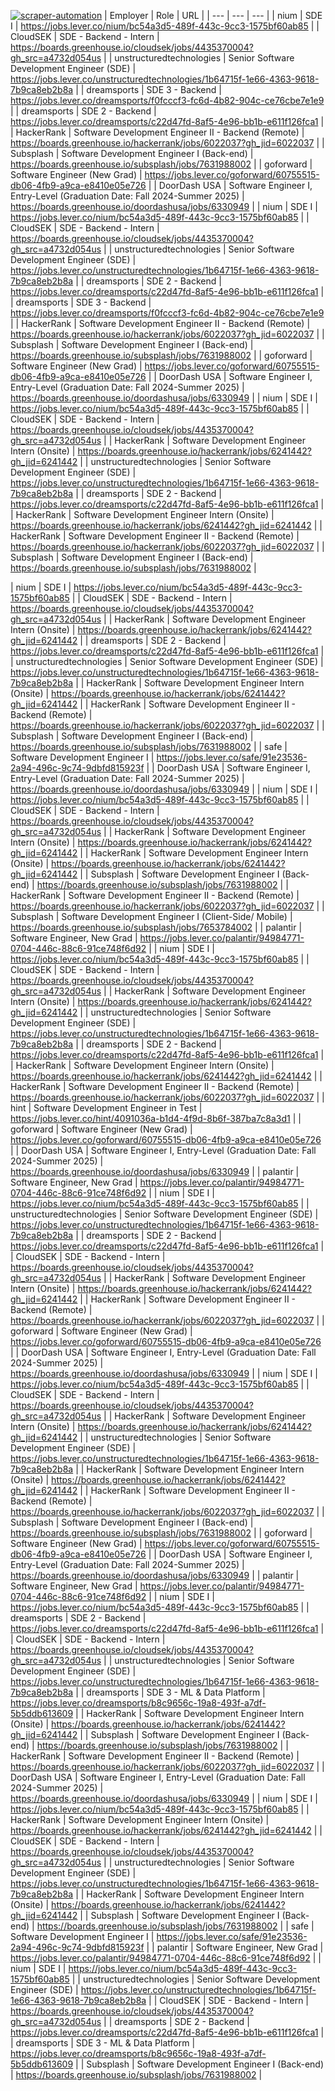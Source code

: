 [![scraper-automation](https://github.com/azad-ali786/Job_Openings/actions/workflows/scraper-automation.yml/badge.svg)](https://github.com/azad-ali786/Job_Openings/actions/workflows/scraper-automation.yml)
| Employer | Role | URL |
| --- | --- | --- |
| nium | SDE I | https://jobs.lever.co/nium/bc54a3d5-489f-443c-9cc3-1575bf60ab85 |
| CloudSEK | SDE - Backend - Intern | https://boards.greenhouse.io/cloudsek/jobs/4435370004?gh_src=a4732d054us |
| unstructuredtechnologies | Senior Software Development Engineer (SDE) | https://jobs.lever.co/unstructuredtechnologies/1b64715f-1e66-4363-9618-7b9ca8eb2b8a |
| dreamsports | SDE 3 - Backend | https://jobs.lever.co/dreamsports/f0fcccf3-fc6d-4b82-904c-ce76cbe7e1e9 |
| dreamsports | SDE 2 - Backend | https://jobs.lever.co/dreamsports/c22d47fd-8af5-4e96-bb1b-e611f126fca1 |
| HackerRank | Software Development Engineer II - Backend (Remote) | https://boards.greenhouse.io/hackerrank/jobs/6022037?gh_jid=6022037 |
| Subsplash | Software Development Engineer I (Back-end) | https://boards.greenhouse.io/subsplash/jobs/7631988002 |
| goforward | Software Engineer (New Grad) | https://jobs.lever.co/goforward/60755515-db06-4fb9-a9ca-e8410e05e726 |
| DoorDash USA | Software Engineer I, Entry-Level (Graduation Date: Fall 2024-Summer 2025) | https://boards.greenhouse.io/doordashusa/jobs/6330949 |
| nium | SDE I | https://jobs.lever.co/nium/bc54a3d5-489f-443c-9cc3-1575bf60ab85 |
| CloudSEK | SDE - Backend - Intern | https://boards.greenhouse.io/cloudsek/jobs/4435370004?gh_src=a4732d054us |
| unstructuredtechnologies | Senior Software Development Engineer (SDE) | https://jobs.lever.co/unstructuredtechnologies/1b64715f-1e66-4363-9618-7b9ca8eb2b8a |
| dreamsports | SDE 2 - Backend | https://jobs.lever.co/dreamsports/c22d47fd-8af5-4e96-bb1b-e611f126fca1 |
| dreamsports | SDE 3 - Backend | https://jobs.lever.co/dreamsports/f0fcccf3-fc6d-4b82-904c-ce76cbe7e1e9 |
| HackerRank | Software Development Engineer II - Backend (Remote) | https://boards.greenhouse.io/hackerrank/jobs/6022037?gh_jid=6022037 |
| Subsplash | Software Development Engineer I (Back-end) | https://boards.greenhouse.io/subsplash/jobs/7631988002 |
| goforward | Software Engineer (New Grad) | https://jobs.lever.co/goforward/60755515-db06-4fb9-a9ca-e8410e05e726 |
| DoorDash USA | Software Engineer I, Entry-Level (Graduation Date: Fall 2024-Summer 2025) | https://boards.greenhouse.io/doordashusa/jobs/6330949 |
| nium | SDE I | https://jobs.lever.co/nium/bc54a3d5-489f-443c-9cc3-1575bf60ab85 |
| CloudSEK | SDE - Backend - Intern | https://boards.greenhouse.io/cloudsek/jobs/4435370004?gh_src=a4732d054us |
| HackerRank | Software Development Engineer Intern (Onsite) | https://boards.greenhouse.io/hackerrank/jobs/6241442?gh_jid=6241442 |
| unstructuredtechnologies | Senior Software Development Engineer (SDE) | https://jobs.lever.co/unstructuredtechnologies/1b64715f-1e66-4363-9618-7b9ca8eb2b8a |
| dreamsports | SDE 2 - Backend | https://jobs.lever.co/dreamsports/c22d47fd-8af5-4e96-bb1b-e611f126fca1 |
| HackerRank | Software Development Engineer Intern (Onsite) | https://boards.greenhouse.io/hackerrank/jobs/6241442?gh_jid=6241442 |
| HackerRank | Software Development Engineer II - Backend (Remote) | https://boards.greenhouse.io/hackerrank/jobs/6022037?gh_jid=6022037 |
| Subsplash | Software Development Engineer I (Back-end) | https://boards.greenhouse.io/subsplash/jobs/7631988002 |

| nium | SDE I | https://jobs.lever.co/nium/bc54a3d5-489f-443c-9cc3-1575bf60ab85 |
| CloudSEK | SDE - Backend - Intern | https://boards.greenhouse.io/cloudsek/jobs/4435370004?gh_src=a4732d054us |
| HackerRank | Software Development Engineer Intern (Onsite) | https://boards.greenhouse.io/hackerrank/jobs/6241442?gh_jid=6241442 |
| dreamsports | SDE 2 - Backend | https://jobs.lever.co/dreamsports/c22d47fd-8af5-4e96-bb1b-e611f126fca1 |
| unstructuredtechnologies | Senior Software Development Engineer (SDE) | https://jobs.lever.co/unstructuredtechnologies/1b64715f-1e66-4363-9618-7b9ca8eb2b8a |
| HackerRank | Software Development Engineer Intern (Onsite) | https://boards.greenhouse.io/hackerrank/jobs/6241442?gh_jid=6241442 |
| HackerRank | Software Development Engineer II - Backend (Remote) | https://boards.greenhouse.io/hackerrank/jobs/6022037?gh_jid=6022037 |
| Subsplash | Software Development Engineer I (Back-end) | https://boards.greenhouse.io/subsplash/jobs/7631988002 |
| safe | Software Development Engineer I | https://jobs.lever.co/safe/91e23536-2a94-496c-9c74-9dbfd815923f |
| DoorDash USA | Software Engineer I, Entry-Level (Graduation Date: Fall 2024-Summer 2025) | https://boards.greenhouse.io/doordashusa/jobs/6330949 |
| nium | SDE I | https://jobs.lever.co/nium/bc54a3d5-489f-443c-9cc3-1575bf60ab85 |
| CloudSEK | SDE - Backend - Intern | https://boards.greenhouse.io/cloudsek/jobs/4435370004?gh_src=a4732d054us |
| HackerRank | Software Development Engineer Intern (Onsite) | https://boards.greenhouse.io/hackerrank/jobs/6241442?gh_jid=6241442 |
| HackerRank | Software Development Engineer Intern (Onsite) | https://boards.greenhouse.io/hackerrank/jobs/6241442?gh_jid=6241442 |
| Subsplash | Software Development Engineer I (Back-end) | https://boards.greenhouse.io/subsplash/jobs/7631988002 |
| HackerRank | Software Development Engineer II - Backend (Remote) | https://boards.greenhouse.io/hackerrank/jobs/6022037?gh_jid=6022037 |
| Subsplash | Software Development Engineer I (Client-Side/ Mobile) | https://boards.greenhouse.io/subsplash/jobs/7653784002 |
| palantir | Software Engineer, New Grad | https://jobs.lever.co/palantir/94984771-0704-446c-88c6-91ce748f6d92 |
| nium | SDE I | https://jobs.lever.co/nium/bc54a3d5-489f-443c-9cc3-1575bf60ab85 |
| CloudSEK | SDE - Backend - Intern | https://boards.greenhouse.io/cloudsek/jobs/4435370004?gh_src=a4732d054us |
| HackerRank | Software Development Engineer Intern (Onsite) | https://boards.greenhouse.io/hackerrank/jobs/6241442?gh_jid=6241442 |
| unstructuredtechnologies | Senior Software Development Engineer (SDE) | https://jobs.lever.co/unstructuredtechnologies/1b64715f-1e66-4363-9618-7b9ca8eb2b8a |
| dreamsports | SDE 2 - Backend | https://jobs.lever.co/dreamsports/c22d47fd-8af5-4e96-bb1b-e611f126fca1 |
| HackerRank | Software Development Engineer Intern (Onsite) | https://boards.greenhouse.io/hackerrank/jobs/6241442?gh_jid=6241442 |
| HackerRank | Software Development Engineer II - Backend (Remote) | https://boards.greenhouse.io/hackerrank/jobs/6022037?gh_jid=6022037 |
| hint | Software Development Engineer in Test | https://jobs.lever.co/hint/4091036a-b1d4-4f9d-8b6f-387ba7c8a3d1 |
| goforward | Software Engineer (New Grad) | https://jobs.lever.co/goforward/60755515-db06-4fb9-a9ca-e8410e05e726 |
| DoorDash USA | Software Engineer I, Entry-Level (Graduation Date: Fall 2024-Summer 2025) | https://boards.greenhouse.io/doordashusa/jobs/6330949 |
| palantir | Software Engineer, New Grad | https://jobs.lever.co/palantir/94984771-0704-446c-88c6-91ce748f6d92 |
| nium | SDE I | https://jobs.lever.co/nium/bc54a3d5-489f-443c-9cc3-1575bf60ab85 |
| unstructuredtechnologies | Senior Software Development Engineer (SDE) | https://jobs.lever.co/unstructuredtechnologies/1b64715f-1e66-4363-9618-7b9ca8eb2b8a |
| dreamsports | SDE 2 - Backend | https://jobs.lever.co/dreamsports/c22d47fd-8af5-4e96-bb1b-e611f126fca1 |
| CloudSEK | SDE - Backend - Intern | https://boards.greenhouse.io/cloudsek/jobs/4435370004?gh_src=a4732d054us |
| HackerRank | Software Development Engineer Intern (Onsite) | https://boards.greenhouse.io/hackerrank/jobs/6241442?gh_jid=6241442 |
| HackerRank | Software Development Engineer II - Backend (Remote) | https://boards.greenhouse.io/hackerrank/jobs/6022037?gh_jid=6022037 |
| goforward | Software Engineer (New Grad) | https://jobs.lever.co/goforward/60755515-db06-4fb9-a9ca-e8410e05e726 |
| DoorDash USA | Software Engineer I, Entry-Level (Graduation Date: Fall 2024-Summer 2025) | https://boards.greenhouse.io/doordashusa/jobs/6330949 |
| nium | SDE I | https://jobs.lever.co/nium/bc54a3d5-489f-443c-9cc3-1575bf60ab85 |
| CloudSEK | SDE - Backend - Intern | https://boards.greenhouse.io/cloudsek/jobs/4435370004?gh_src=a4732d054us |
| HackerRank | Software Development Engineer Intern (Onsite) | https://boards.greenhouse.io/hackerrank/jobs/6241442?gh_jid=6241442 |
| unstructuredtechnologies | Senior Software Development Engineer (SDE) | https://jobs.lever.co/unstructuredtechnologies/1b64715f-1e66-4363-9618-7b9ca8eb2b8a |
| HackerRank | Software Development Engineer Intern (Onsite) | https://boards.greenhouse.io/hackerrank/jobs/6241442?gh_jid=6241442 |
| HackerRank | Software Development Engineer II - Backend (Remote) | https://boards.greenhouse.io/hackerrank/jobs/6022037?gh_jid=6022037 |
| Subsplash | Software Development Engineer I (Back-end) | https://boards.greenhouse.io/subsplash/jobs/7631988002 |
| goforward | Software Engineer (New Grad) | https://jobs.lever.co/goforward/60755515-db06-4fb9-a9ca-e8410e05e726 |
| DoorDash USA | Software Engineer I, Entry-Level (Graduation Date: Fall 2024-Summer 2025) | https://boards.greenhouse.io/doordashusa/jobs/6330949 |
| palantir | Software Engineer, New Grad | https://jobs.lever.co/palantir/94984771-0704-446c-88c6-91ce748f6d92 |
| nium | SDE I | https://jobs.lever.co/nium/bc54a3d5-489f-443c-9cc3-1575bf60ab85 |
| dreamsports | SDE 2 - Backend | https://jobs.lever.co/dreamsports/c22d47fd-8af5-4e96-bb1b-e611f126fca1 |
| CloudSEK | SDE - Backend - Intern | https://boards.greenhouse.io/cloudsek/jobs/4435370004?gh_src=a4732d054us |
| unstructuredtechnologies | Senior Software Development Engineer (SDE) | https://jobs.lever.co/unstructuredtechnologies/1b64715f-1e66-4363-9618-7b9ca8eb2b8a |
| dreamsports | SDE 3 - ML & Data Platform | https://jobs.lever.co/dreamsports/b8c9656c-19a8-493f-a7df-5b5ddb613609 |
| HackerRank | Software Development Engineer Intern (Onsite) | https://boards.greenhouse.io/hackerrank/jobs/6241442?gh_jid=6241442 |
| Subsplash | Software Development Engineer I (Back-end) | https://boards.greenhouse.io/subsplash/jobs/7631988002 |
| HackerRank | Software Development Engineer II - Backend (Remote) | https://boards.greenhouse.io/hackerrank/jobs/6022037?gh_jid=6022037 |
| DoorDash USA | Software Engineer I, Entry-Level (Graduation Date: Fall 2024-Summer 2025) | https://boards.greenhouse.io/doordashusa/jobs/6330949 |
| nium | SDE I | https://jobs.lever.co/nium/bc54a3d5-489f-443c-9cc3-1575bf60ab85 |
| HackerRank | Software Development Engineer Intern (Onsite) | https://boards.greenhouse.io/hackerrank/jobs/6241442?gh_jid=6241442 |
| CloudSEK | SDE - Backend - Intern | https://boards.greenhouse.io/cloudsek/jobs/4435370004?gh_src=a4732d054us |
| unstructuredtechnologies | Senior Software Development Engineer (SDE) | https://jobs.lever.co/unstructuredtechnologies/1b64715f-1e66-4363-9618-7b9ca8eb2b8a |
| HackerRank | Software Development Engineer Intern (Onsite) | https://boards.greenhouse.io/hackerrank/jobs/6241442?gh_jid=6241442 |
| Subsplash | Software Development Engineer I (Back-end) | https://boards.greenhouse.io/subsplash/jobs/7631988002 |
| safe | Software Development Engineer I | https://jobs.lever.co/safe/91e23536-2a94-496c-9c74-9dbfd815923f |
| palantir | Software Engineer, New Grad | https://jobs.lever.co/palantir/94984771-0704-446c-88c6-91ce748f6d92 |
| nium | SDE I | https://jobs.lever.co/nium/bc54a3d5-489f-443c-9cc3-1575bf60ab85 |
| unstructuredtechnologies | Senior Software Development Engineer (SDE) | https://jobs.lever.co/unstructuredtechnologies/1b64715f-1e66-4363-9618-7b9ca8eb2b8a |
| CloudSEK | SDE - Backend - Intern | https://boards.greenhouse.io/cloudsek/jobs/4435370004?gh_src=a4732d054us |
| dreamsports | SDE 2 - Backend | https://jobs.lever.co/dreamsports/c22d47fd-8af5-4e96-bb1b-e611f126fca1 |
| dreamsports | SDE 3 - ML & Data Platform | https://jobs.lever.co/dreamsports/b8c9656c-19a8-493f-a7df-5b5ddb613609 |
| Subsplash | Software Development Engineer I (Back-end) | https://boards.greenhouse.io/subsplash/jobs/7631988002 |